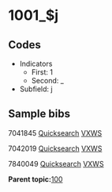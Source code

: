 # 1001\_$j

## Codes

-   Indicators
    -   First: 1
    -   Second: \_
-   Subfield: j

## Sample bibs

7041845 [Quicksearch](https://search.library.yale.edu/catalog/7041845) [VXWS](http://prodorbis.library.yale.edu:7014/vxws/GetHoldingsService?bibId=7041845)

7042019 [Quicksearch](https://search.library.yale.edu/catalog/7042019) [VXWS](http://prodorbis.library.yale.edu:7014/vxws/GetHoldingsService?bibId=7042019)

7840049 [Quicksearch](https://search.library.yale.edu/catalog/7840049) [VXWS](http://prodorbis.library.yale.edu:7014/vxws/GetHoldingsService?bibId=7840049)

**Parent topic:**[100](../../tags/100/100.md)

